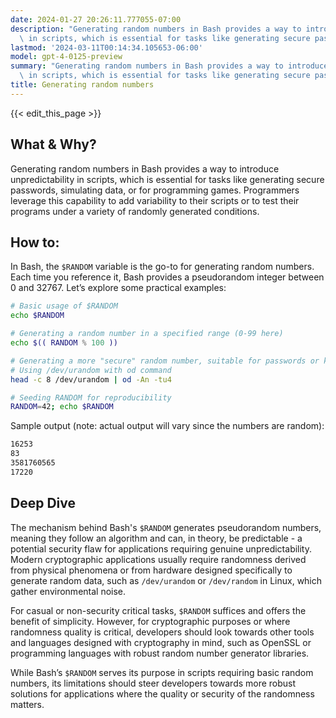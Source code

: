 ```yaml
---
date: 2024-01-27 20:26:11.777055-07:00
description: "Generating random numbers in Bash provides a way to introduce unpredictability\
  \ in scripts, which is essential for tasks like generating secure passwords,\u2026"
lastmod: '2024-03-11T00:14:34.105653-06:00'
model: gpt-4-0125-preview
summary: "Generating random numbers in Bash provides a way to introduce unpredictability\
  \ in scripts, which is essential for tasks like generating secure passwords,\u2026"
title: Generating random numbers
---
```


{{< edit_this_page >}}

## What & Why?
Generating random numbers in Bash provides a way to introduce unpredictability in scripts, which is essential for tasks like generating secure passwords, simulating data, or for programming games. Programmers leverage this capability to add variability to their scripts or to test their programs under a variety of randomly generated conditions.

## How to:
In Bash, the `$RANDOM` variable is the go-to for generating random numbers. Each time you reference it, Bash provides a pseudorandom integer between 0 and 32767. Let’s explore some practical examples:

```Bash
# Basic usage of $RANDOM
echo $RANDOM

# Generating a random number in a specified range (0-99 here)
echo $(( RANDOM % 100 ))

# Generating a more "secure" random number, suitable for passwords or keys
# Using /dev/urandom with od command
head -c 8 /dev/urandom | od -An -tu4

# Seeding RANDOM for reproducibility
RANDOM=42; echo $RANDOM
```

Sample output (note: actual output will vary since the numbers are random):
```Bash
16253
83
3581760565
17220
```

## Deep Dive
The mechanism behind Bash's `$RANDOM` generates pseudorandom numbers, meaning they follow an algorithm and can, in theory, be predictable - a potential security flaw for applications requiring genuine unpredictability. Modern cryptographic applications usually require randomness derived from physical phenomena or from hardware designed specifically to generate random data, such as `/dev/urandom` or `/dev/random` in Linux, which gather environmental noise.

For casual or non-security critical tasks, `$RANDOM` suffices and offers the benefit of simplicity. However, for cryptographic purposes or where randomness quality is critical, developers should look towards other tools and languages designed with cryptography in mind, such as OpenSSL or programming languages with robust random number generator libraries.

While Bash’s `$RANDOM` serves its purpose in scripts requiring basic random numbers, its limitations should steer developers towards more robust solutions for applications where the quality or security of the randomness matters.
